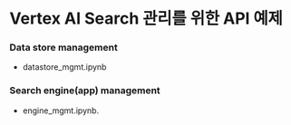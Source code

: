 
# Vertex AI Search 관리를 위한 API 예제

### Data store management
* datastore_mgmt.ipynb

### Search engine(app) management
* engine_mgmt.ipynb.